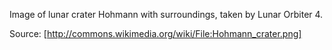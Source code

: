 Image of lunar crater Hohmann with surroundings, taken by Lunar Orbiter 4.

Source: [http://commons.wikimedia.org/wiki/File:Hohmann_crater.png]

